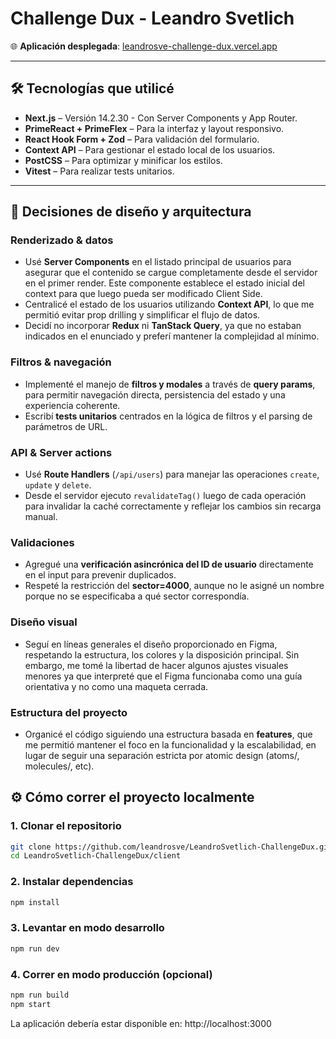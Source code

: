 # Challenge Dux - Leandro Svetlich

🌐 **Aplicación desplegada**: [leandrosve-challenge-dux.vercel.app](https://leandrosve-challenge-dux.vercel.app/)

---

## 🛠️ Tecnologías que utilicé

- **Next.js** – Versión 14.2.30 - Con Server Components y App Router.
- **PrimeReact + PrimeFlex** – Para la interfaz y layout responsivo.
- **React Hook Form + Zod** – Para validación del formulario.
- **Context API** – Para gestionar el estado local de los usuarios.
- **PostCSS** – Para optimizar y minificar los estilos.
- **Vitest** – Para realizar tests unitarios.

---

## 🧩 Decisiones de diseño y arquitectura



### Renderizado & datos

- Usé **Server Components** en el listado principal de usuarios para asegurar que el contenido se cargue completamente desde el servidor en el primer render. Este componente establece el estado inicial del context para que luego pueda ser modificado Client Side.
- Centralicé el estado de los usuarios utilizando **Context API**, lo que me permitió evitar prop drilling y simplificar el flujo de datos.
- Decidí no incorporar **Redux** ni **TanStack Query**, ya que no estaban indicados en el enunciado y preferí mantener la complejidad al mínimo.

### Filtros & navegación

- Implementé el manejo de **filtros y modales** a través de **query params**, para permitir navegación directa, persistencia del estado y una experiencia coherente.
- Escribí **tests unitarios** centrados en la lógica de filtros y el parsing de parámetros de URL.

### API & Server actions

- Usé **Route Handlers** (`/api/users`) para manejar las operaciones `create`, `update` y `delete`.
- Desde el servidor ejecuto `revalidateTag()` luego de cada operación para invalidar la caché correctamente y reflejar los cambios sin recarga manual.

### Validaciones

- Agregué una **verificación asincrónica del ID de usuario** directamente en el input para prevenir duplicados.
- Respeté la restricción del **sector=4000**, aunque no le asigné un nombre porque no se especificaba a qué sector correspondía.

### Diseño visual

- Seguí en líneas generales el diseño proporcionado en Figma, respetando la estructura, los colores y la disposición principal. Sin embargo, me tomé la libertad de hacer algunos ajustes visuales menores ya que interpreté que el Figma funcionaba como una guía orientativa y no como una maqueta cerrada. 

### Estructura del proyecto

- Organicé el código siguiendo una estructura basada en **features**, que me permitió mantener el foco en la funcionalidad y la escalabilidad, en lugar de seguir una separación estricta por atomic design (atoms/, molecules/, etc).

## ⚙️ Cómo correr el proyecto localmente

### 1. Clonar el repositorio

```bash
git clone https://github.com/leandrosve/LeandroSvetlich-ChallengeDux.git
cd LeandroSvetlich-ChallengeDux/client
```

### 2. Instalar dependencias
```bash
npm install
```
### 3. Levantar en modo desarrollo
```bash
npm run dev
```
### 4. Correr en modo producción (opcional)
```bash
npm run build
npm start
```
La aplicación debería estar disponible en: http://localhost:3000